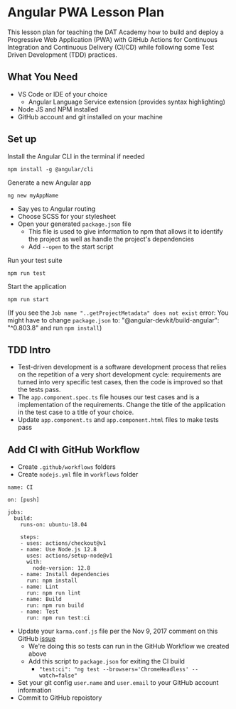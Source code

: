 # Angular PWA Lesson Plan

This lesson plan for teaching the DAT Academy how to build and deploy a Progressive Web Application (PWA) with GitHub Actions for Continuous Integration and Continuous Delivery (CI/CD) while following some Test Driven Development (TDD) practices.

## What You Need

* VS Code or IDE of your choice
  * Angular Language Service extension (provides syntax highlighting)
* Node JS and NPM installed
* GitHub account and git installed on your machine

## Set up

Install the Angular CLI in the terminal if needed
```
npm install -g @angular/cli
```

Generate a new Angular app
```
ng new myAppName
```

* Say yes to Angular routing
* Choose SCSS for your stylesheet
* Open your generated `package.json` file
  * This file is used to give information to npm that allows it to identify the project as well as handle the project's dependencies
  * Add `--open` to the start script

Run your test suite
```
npm run test
```

Start the application
```
npm run start
```
(If you see the `Job name "..getProjectMetadata" does not exist` error: You might have to change `package.json` to: "@angular-devkit/build-angular": "^0.803.8" and run `npm install`)

## TDD Intro

* Test-driven development is a software development process that relies on the repetition of a very short development cycle: requirements are turned into very specific test cases, then the code is improved so that the tests pass.
* The `app.component.spec.ts` file houses our test cases and is a implementation of the requirements. Change the title of the application in the test case to a title of your choice.
* Update `app.component.ts` and `app.component.html` files to make tests pass

## Add CI with GitHub Workflow

* Create `.github/workflows` folders
* Create `nodejs.yml` file in `workflows` folder

```
name: CI

on: [push]

jobs:
  build:
    runs-on: ubuntu-18.04

    steps:
    - uses: actions/checkout@v1
    - name: Use Node.js 12.8
      uses: actions/setup-node@v1
      with:
        node-version: 12.8
    - name: Install dependencies
      run: npm install
    - name: Lint
      run: npm run lint
    - name: Build
      run: npm run build
    - name: Test
      run: npm run test:ci
```
* Update your `karma.conf.js` file per the Nov 9, 2017 comment on this GitHub [issue](https://github.com/angular/angular-cli/issues/2013)
  * We're doing this so tests can run in the GitHub Workflow we created above
  * Add this script to `package.json` for exiting the CI build
    * `"test:ci": "ng test --browsers='ChromeHeadless' --watch=false"`
* Set your git config `user.name` and `user.email` to your GitHub account information
* Commit to GitHub repoistory
